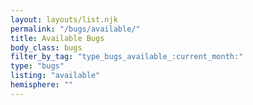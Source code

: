 ```yaml
---
layout: layouts/list.njk
permalink: "/bugs/available/"
title: Available Bugs
body_class: bugs
filter_by_tag: "type_bugs_available_:current_month:"
type: "bugs"
listing: "available"
hemisphere: ""
---
```

